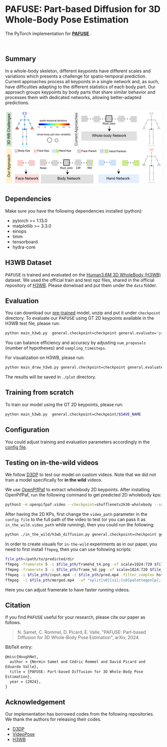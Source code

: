 # PAFUSE: Part-based Diffusion for 3D Whole-Body Pose Estimation

The PyTorch implementation for [**PAFUSE**](https://arxiv.org/abs/2407.10220) .

[//]: # (<p align="center"><img src="fig/model_pafuse.png", width="600" alt="" /></p>)
<p align="center"><img src="fig/ballet_001.gif", width="600"  alt="" /></p>


## Summary

In a whole-body skeleton, different keypoints have different scales and variations
which presents a challenge for spatio-temporal prediction. Current approaches
process all keypoints in a single network and, as such, have difficulties
adapting to the different statistics of each body part. Our approach groups
keypoints by body parts that share similar behavior and processes them with dedicated
networks, allowing better-adapted predictions.

<p align="center"><img src="fig/model_pafuse.png", width="600" alt="" /></p>

## Dependencies

Make sure you have the following dependencies installed (python):

* pytorch >= 1.13.0
* matplotlib >= 3.3.0
* einops
* timm
* tensorboard
* hydra-core

## H3WB Dataset

<tt>PAFUSE</tt> is trained and evaluated on the [Human3.6M 3D WholeBody (H3WB)](https://github.com/wholebody3d/wholebody3d) dataset.
We used the official train and test npz files, shared in the official repository of [H3WB](https://github.com/wholebody3d/wholebody3d). 
Please donwload and put them under the `data` folder.  

## Evaluation

You can download our [pre-trained](https://github.com/valeoai/PAFUSE/releases/tag/v0.1.0) model, unzip and put it under `checkpoint` directory. To evaluate our <tt>PAFUSE</tt> using GT 2D keypoints available in the H3WB test file, please run:

```bash
python main_h3wb.py  general.checkpoint=checkpoint general.evaluate='pafuse_model.bin' ft2d.num_proposals=$PROPOSAL_NUM ft2d.sampling_timesteps=$TIMESTEP
```

You can balance efficiency and accuracy by adjusting `num_proposals` (number of hypotheses) and `sampling_timesteps`.

For visualization on H3WB, please run:
```bash
python main_draw_h3wb.py general.checkpoint=checkpoint general.evaluate='pafuse_model.bin' ft2d.num_proposals=$PROPOSAL_NUM ft2d.sampling_timesteps=$TIMESTEP
```
The results will be saved in `./plot` directory.

## Training from scratch

To train our model using the GT 2D keypoints, please run:

```bash
python main_h3wb.py  general.checkpoint=checkpoint/$SAVE_NAME  
```
## Configuration
You could adjust training and evaluation parameters accordingly in the [config file](./config/config.yaml).


## Testing on in-the-wild videos
We follow [D3DP](https://github.com/paTRICK-swk/D3DP) to test our model on custom videos. 
Note that we did not train a model specifically for **in the wild** videos.

We use [OpenPifPaf](https://github.com/openpifpaf/openpifpaf.git) to extract wholebody 2D keypoints. After installing OpenPifPaf, run the following command to get predicted 2D wholebody kps:

```bash
python3 -m openpifpaf.video --checkpoint=shufflenetv2k30-wholebody --source /path/to/video.mp4 --json-output --force-complete-pose
```

After having the 2D KPs, first change the `video_path` parameter in the `config file` to the full path of the video to test (or you can pass it as `in_the_wild.video_path` while running), then you could run the following:

```bash
python ./in_the_wild/h3wb_diffusion.py general.checkpoint=checkpoint general.evaluate='pafuse_model.bin' 
```

In order to create visuals for `in-the-wild` experiments as in our paper, you need to first install `ffmpeg`, then you can use following scripts:

```bash
file_pth=/path/to/predicted/dir
ffmpeg -framerate 5 -i $file_pth/frame%d_t4.png -vf scale=1024:720 $file_pth/pred.mp4
ffmpeg -framerate 5 -i $file_pth/frame_%d.jpg -vf scale=1024:720 $file_pth/input.mp4
ffmpeg -i $file_pth/input.mp4 -i $file_pth/pred.mp4 -filter_complex hstack $file_pth/merged.mp4
ffmpeg  -i $file_pth/merged.mp4  -vf "split[s0][s1];[s0]palettegen[p];[s1][p]paletteuse" -loop 0 $file_pth/merged.gif
```

Here you can adjust framerate to have faster running videos. 

## Citation

If you find <tt>PAFUSE</tt> useful for your research, please cite our paper as follows.

> N. Samet, C. Rommel, D. Picard, E. Valle, "PAFUSE: Part-based Diffusion for 3D Whole-Body Pose Estimation",
> arXiv, 2024.

BibTeX entry:
```
@misc{HoughNet,
  author = {Nermin Samet and Cédric Rommel and David Picard and Eduardo Valle},
  title = {PAFUSE: Part-based Diffusion for 3D Whole-Body Pose Estimation},
  year = {2024},
}
```

## Acknowledgement
Our implementation has borrowed codes from the following repositories. We thank the authors for releasing their codes.
* [D3DP](https://github.com/paTRICK-swk/D3DP)
* [VideoPose](https://github.com/facebookresearch/VideoPose3D)
* [H3WB](https://github.com/wholebody3d/wholebody3d)



